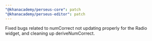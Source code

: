 ```yaml
---
"@khanacademy/perseus-core": patch
"@khanacademy/perseus-editor": patch
---
```


Fixed bugs related to numCorrect not updating properly for the Radio widget, and cleaning up deriveNumCorrect.
